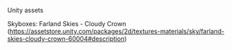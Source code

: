 Unity assets

Skyboxes: Farland Skies - Cloudy Crown (https://assetstore.unity.com/packages/2d/textures-materials/sky/farland-skies-cloudy-crown-60004#description)